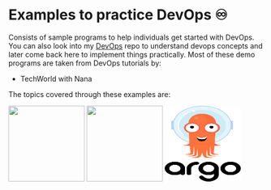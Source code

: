 # Examples to practice DevOps ♾
Consists of sample programs to help individuals get started with DevOps. You can also look into my [DevOps](https://github.com/Ananya2001-an/DevOps) repo to understand devops concepts and later come back here to implement things practically. Most of these demo programs are taken from DevOps tutorials by:

* TechWorld with Nana

The topics covered through these examples are: 
<div>
  <img src="https://user-images.githubusercontent.com/25181517/117207330-263ba280-adf4-11eb-9b97-0ac5b40bc3be.png" width="150px" height="150px"/>
  <img src="https://user-images.githubusercontent.com/25181517/182534006-037f08b5-8e7b-4e5f-96b6-5d2a5558fa85.png" width="150px" height="150px"/>
  <img src="https://github.com/cncf/artwork/blob/849e9f74a0f77fa0ffc18356c6a8f6c652cea037/projects/argo/stacked/color/argo-stacked-color.png" width="150px" height="150px"/>
</div>
